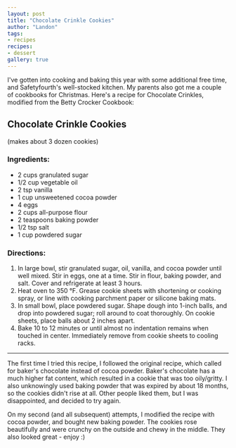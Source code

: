 ```yaml
---
layout: post
title: "Chocolate Crinkle Cookies"
author: "Landon"
tags:
- recipes
recipes:
- dessert
gallery: true
---
```


I've gotten into cooking and baking this year with some additional free time, and Safetyfourth's well-stocked kitchen. My parents also got me a couple of cookbooks for Christmas. Here's a recipe for Chocolate Crinkles, modified from the Betty Crocker Cookbook:

## Chocolate Crinkle Cookies
(makes about 3 dozen cookies)

### Ingredients:

- 2 cups granulated sugar
- 1/2 cup vegetable oil
- 2 tsp vanilla
- 1 cup unsweetened cocoa powder
- 4 eggs
- 2 cups all-purpose flour
- 2 teaspoons baking powder
- 1/2 tsp salt
- 1 cup powdered sugar

### Directions:

1. In large bowl, stir granulated sugar, oil, vanilla, and cocoa powder until well mixed. Stir in eggs, one at a time. Stir in flour, baking powder, and salt. Cover and refrigerate at least 3 hours.
2. Heat oven to 350 °F. Grease cookie sheets with shortening or cooking spray, or line with cooking parchment paper or silicone baking mats.
3. In small bowl, place powdered sugar. Shape dough into 1-inch balls, and drop into powdered sugar; roll around to coat thoroughly. On cookie sheets, place balls about 2 inches apart.
4. Bake 10 to 12 minutes or until almost no indentation remains when touched in center. Immediately remove from cookie sheets to cooling racks.

---

The first time I tried this recipe, I followed the original recipe, which called for baker's chocolate instead of cocoa powder. Baker's chocolate has a much higher fat content, which resulted in a cookie that was too oily/gritty. I also unknowingly used baking powder that was expired by about 18 months, so the cookies didn't rise at all. Other people liked them, but I was disappointed, and decided to try again.

<div class="gallery">
	<figure name="2" alt="Chocolate Crinkles: attempt 1" caption="1st attempt was a little sad"></figure>
</div>

On my second (and all subsequent) attempts, I modified the recipe with cocoa powder, and bought new baking powder. The cookies rose beautifully and were crunchy on the outside and chewy in the middle. They also looked great - enjoy :)

<div class="gallery">
	<figure name="1" alt="Chocolate Crinkles: attempt 2" caption="2nd attempt was much better"></figure>
</div>